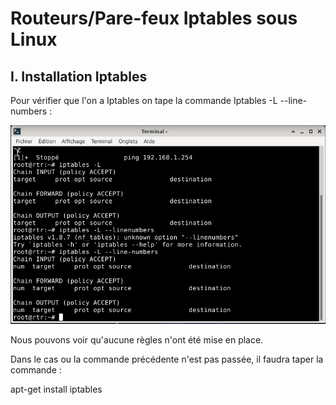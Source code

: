 # Routeurs/Pare-feux Iptables sous Linux

## I. Installation Iptables

Pour vérifier que l'on a Iptables on tape la commande Iptables -L --line-numbers :

![shell1.PNG](shell1.PNG)

Nous pouvons voir qu'aucune règles n'ont été mise en place.

Dans le cas ou la commande précédente n'est pas passée, il faudra taper la commande :

apt-get install iptables

